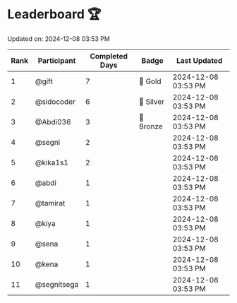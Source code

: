 # Leaderboard 🏆

Updated on: 2024-12-08 03:53 PM

| Rank | Participant       | Completed Days | Badge      | Last Updated         |
|------|-------------------|----------------|------------|----------------------|
| 1    | @gift             | 7              | 🏅 Gold     | 2024-12-08 03:53 PM |
| 2    | @sidocoder        | 6              | 🥈 Silver   | 2024-12-08 03:53 PM |
| 3    | @Abdi036          | 3              | 🥉 Bronze   | 2024-12-08 03:53 PM |
| 4    | @segni            | 2              |            | 2024-12-08 03:53 PM |
| 5    | @kika1s1          | 2              |            | 2024-12-08 03:53 PM |
| 6    | @abdi             | 1              |            | 2024-12-08 03:53 PM |
| 7    | @tamirat          | 1              |            | 2024-12-08 03:53 PM |
| 8    | @kiya             | 1              |            | 2024-12-08 03:53 PM |
| 9    | @sena             | 1              |            | 2024-12-08 03:53 PM |
| 10   | @kena             | 1              |            | 2024-12-08 03:53 PM |
| 11   | @segnitsega       | 1              |            | 2024-12-08 03:53 PM |
